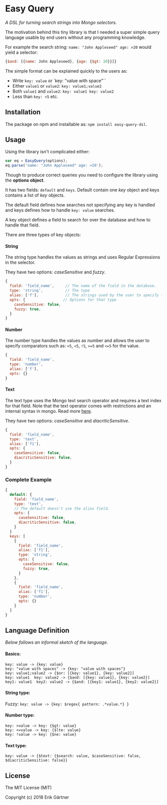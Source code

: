 # Easy Query
*A DSL for turning search strings into Mongo selectors.*

The motivation behind this tiny library is that I needed a super simple
query language usable by end users without any programming knowledge.

For example the search string: `name: "John Appleseed" age: >20` would yield a selector:
```javascript
{$and: [{name: John Appleseed}, {age: {$gt: 20}}]}
```

The simple format can be explained quickly to the users as:

- Write `key: value` or `key: "value with space"``
- Either `value1` or `value2`: `key: value1;value2`
- Both `value1` and `value2`: `key: value1 key: value2`
- Less than `key: <5` etc.

## Installation

The package on npm and installable as: `npm install easy-query-dsl`.

## Usage

Using the library isn't complicated either:
```javascript
var eq = EasyQuery(options);
eq.parse('name: "John Appleseed" age: >20');
```

Though to produce correct queries you need to configure the library
using the **options object**.

It has two fields: `default` and `keys`. Default contain one *key* object and keys contains a list of *key* objects.

The default field defines how searches not specifying any key is handled and keys defines how to handle `key: value` searches.

A key object defines a field to search for over the database and how to handle that field.

There are three types of key objects:

#### String
The string type handles the values as strings and uses Regular Expressions in the selector.

They have two options: *caseSensitive* and *fuzzy*.
```javascript
{
  field: 'field_name',     // The name of the field in the database.
  type: 'string',          // The type
  alias: ['f'],            // The strings used by the user to specify the field
  opts: {                 // Options for that type
    caseSensitive: false,
    fuzzy: true,
  }
}
```

#### Number
The number type handles the values as number and allows the user to specify comparators such as: `>5`, `<5`, `!5`, `>=5` and `<=5` for the value.

```javascript
{
  field: 'field_name',
  type: 'number',
  alias: ['f'],
  opts: {}
}
```

#### Text
The text type uses the Mongo text search operator and requires a text index for that field. Note that the text operator comes with restrictions and an internal syntax in mongo. Read more [here](https://docs.mongodb.com/manual/reference/operator/query/text/).


They have two options: *caseSensitive* and *diacriticSensitive*.
```javascript
{
  field: 'field_name',
  type: 'text',
  alias: ['f1'],
  opts: {
    caseSensitive: false,
    diacriticSensitive: false,
  }
}
```

### Complete Example

```javascript
{
  default: {
    field: 'field_name',
    type: 'text',
    // The default doesn't use the alias field.
    opts: {
      caseSensitive: false,
      diacriticSensitive: false,
    }
  }
  keys: [
    {
      field: 'field_name',
      alias: ['f1'],
      type: 'string',
      opts: {
        caseSensitive: false,
        fuzzy: true,
      }
    },
    {
      field: 'field_name',
      alias: ['f1'],
      type: 'number',
      opts: {}
    }
  ]
}
```

## Language Definition
*Below follows an informal sketch of the language.*

#### Basics:
```
key: value -> {key: value}
key: "value with spaces" -> {key: "value with spaces"}
key: value1;value2 -> {$or: [{key: value1}, {key: value2}]
key: value1  key: value2 -> {$and: [{key: value1}, {key: value2}]
key1: value1  key2: value2 -> {$and: [{key1: value1}, {key2: value2}]
```

#### String type:
Fuzzy: `key: value -> {key: $regex{ pattern: .*value.*} }`

#### Number type:
```
key: >value -> key: {$gt: value}
key: <=value -> key: {$lte: value}
key: !value -> key: {$ne: value}
```

#### Text type:
```
key: value -> {$text: {$search: value, $caseSensitive: false, $diacriticSensitive: false}}
```

## License
The MIT License (MIT)

Copyright (c) 2018 Erik Gärtner

